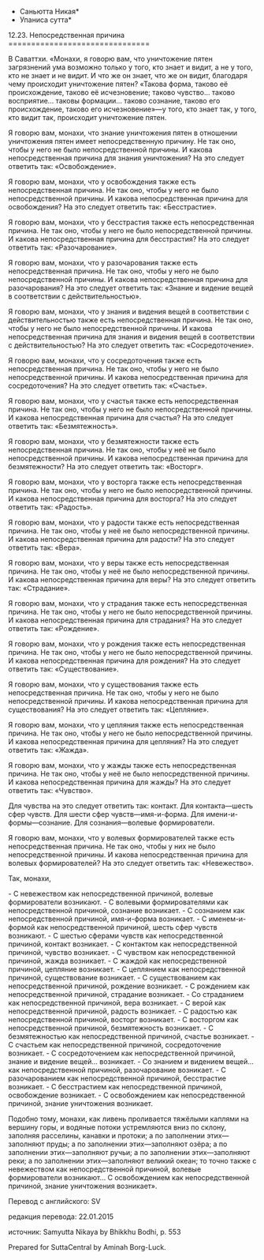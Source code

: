 * Саньютта Никая*
* Упаниса сутта*

12\.23\. Непосредственная причина
\=\=\=\=\=\=\=\=\=\=\=\=\=\=\=\=\=\=\=\=\=\=\=\=\=\=\=\=\=\=\=

В Саваттхи\. «Монахи, я говорю вам, что уничтожение пятен загрязнений ума возможно только у того, кто знает и видит, а не у того, кто не знает и не видит\. И что же он знает, что же он видит, благодаря чему происходит уничтожение пятен? «Такова форма, таково её происхождение, таково её исчезновение; таково чувство… таково восприятие… таковы формации… таково сознание, таково его происхождение, таково его исчезновение»—у того, кто знает так, у того, кто видит так, происходит уничтожение пятен\.

Я говорю вам, монахи, что знание уничтожения пятен в отношении уничтожения пятен имеет непосредственную причину\. Не так оно, чтобы у него не было непосредственной причины\. И какова непосредственная причина для знания уничтожения? На это следует ответить так: «Освобождение»\.

Я говорю вам, монахи, что у освобождения также есть непосредственная причина\. Не так оно, чтобы у него не было непосредственной причины\. И какова непосредственная причина для освобождения? На это следует ответить так: «Бесстрастие»\.

Я говорю вам, монахи, что у бесстрастия также есть непосредственная причина\. Не так оно, чтобы у него не было непосредственной причины\. И какова непосредственная причина для бесстрастия? На это следует ответить так: «Разочарование»\.

Я говорю вам, монахи, что у разочарования также есть непосредственная причина\. Не так оно, чтобы у него не было непосредственной причины\. И какова непосредственная причина для разочарования? На это следует ответить так: «Знание и видение вещей в соответствии с действительностью»\.

Я говорю вам, монахи, что у знания и видения вещей в соответствии с действительностью также есть непосредственная причина\. Не так оно, чтобы у него не было непосредственной причины\. И какова непосредственная причина для знания и видения вещей в соответствии с действительностью? На это следует ответить так: «Сосредоточение»\.

Я говорю вам, монахи, что у сосредоточения также есть непосредственная причина\. Не так оно, чтобы у него не было непосредственной причины\. И какова непосредственная причина для сосредоточения? На это следует ответить так: «Счастье»\.

Я говорю вам, монахи, что у счастья также есть непосредственная причина\. Не так оно, чтобы у него не было непосредственной причины\. И какова непосредственная причина для счастья? На это следует ответить так: «Безмятежность»\.

Я говорю вам, монахи, что у безмятежности также есть непосредственная причина\. Не так оно, чтобы у неё не было непосредственной причины\. И какова непосредственная причина для безмятежности? На это следует ответить так: «Восторг»\.

Я говорю вам, монахи, что у восторга также есть непосредственная причина\. Не так оно, чтобы у него не было непосредственной причины\. И какова непосредственная причина для восторга? На это следует ответить так: «Радость»\.

Я говорю вам, монахи, что у радости также есть непосредственная причина\. Не так оно, чтобы у неё не было непосредственной причины\. И какова непосредственная причина для радости? На это следует ответить так: «Вера»\.

Я говорю вам, монахи, что у веры также есть непосредственная причина\. Не так оно, чтобы у неё не было непосредственной причины\. И какова непосредственная причина для веры? На это следует ответить так: «Страдание»\.

Я говорю вам, монахи, что у страдания также есть непосредственная причина\. Не так оно, чтобы у него не было непосредственной причины\. И какова непосредственная причина для страдания? На это следует ответить так: «Рождение»\.

Я говорю вам, монахи, что у рождения также есть непосредственная причина\. Не так оно, чтобы у него не было непосредственной причины\. И какова непосредственная причина для рождения? На это следует ответить так: «Существование»\.

Я говорю вам, монахи, что у существования также есть непосредственная причина\. Не так оно, чтобы у него не было непосредственной причины\. И какова непосредственная причина для существования? На это следует ответить так: «Цепляние»\.

Я говорю вам, монахи, что у цепляния также есть непосредственная причина\. Не так оно, чтобы у него не было непосредственной причины\. И какова непосредственная причина для цепляния? На это следует ответить так: «Жажда»\.

Я говорю вам, монахи, что у жажды также есть непосредственная причина\. Не так оно, чтобы у неё не было непосредственной причины\. И какова непосредственная причина для жажды? На это следует ответить так: «Чувство»\.

Для чувства на это следует ответить так: контакт\. Для контакта—шесть сфер чувств\. Для шести сфер чувств—имя\-и\-форма\. Для имени\-и\-формы—сознание\. Для сознания—волевые формирователи\.

Я говорю вам, монахи, что у волевых формирователей также есть непосредственная причина\. Не так оно, чтобы у них не было непосредственной причины\. И какова непосредственная причина для волевых формирователей? На это следует ответить так: «Невежество»\.

Так, монахи,

\- С невежеством как непосредственной причиной, волевые формирователи возникают\.
\- С волевыми формирователями как непосредственной причиной, сознание возникает\.
\- С сознанием как непосредственной причиной, имя\-и\-форма возникает\.
\- С именем\-и\-формой как непосредственной причиной, шесть сфер чувств возникают\.
\- С шестью сферами чувств как непосредственной причиной, контакт возникает\.
\- С контактом как непосредственной причиной, чувство возникает\.
\- С чувством как непосредственной причиной, жажда возникает\.
\- С жаждой как непосредственной причиной, цепляние возникает\.
\- С цеплянием как непосредственной причиной, существование возникает\.
\- С существованием как непосредственной причиной, рождение возникает\.
\- С рождением как непосредственной причиной, страдание возникает\.
\- Со страданием как непосредственной причиной, вера возникает\.
\- С верой как непосредственной причиной, радость возникает\.
\- С радостью как непосредственной причиной, восторг возникает\.
\- С восторгом как непосредственной причиной, безмятежность возникает\.
\- С безмятежностью как непосредственной причиной, счастье возникает\.
\- С счастьем как непосредственной причиной, сосредоточение возникает\.
\- С сосредоточением как непосредственной причиной, знание и видение вещей… возникает\.
\- Со знанием и видением вещей… как непосредственной причиной, разочарование возникает\.
\- С разочарованием как непосредственной причиной, бесстрастие возникает\.
\- С бесстрастием как непосредственной причиной, освобождение возникает\.
\- С освобождением как непосредственной причиной, знание уничтожения возникает\.

Подобно тому, монахи, как ливень проливается тяжёлыми каплями на вершину горы, и водяные потоки устремляются вниз по склону, заполняя расселины, канавки и протоки; а по заполнении этих—заполняют пруды; а по заполнении этих—заполняют озёра; а по заполнении этих—заполняют ручьи; а по заполнении этих—заполняют реки; а по заполнении этих—заполняют великий океан; то точно также с невежеством как непосредственной причиной, волевые формирователи возникают… С освобождением как непосредственной причиной, знание уничтожения возникает»\.

Перевод с английского: SV

редакция перевода: 22\.01\.2015

источник: Samyutta Nikaya by Bhikkhu Bodhi, p\. 553

Prepared for SuttaCentral by Aminah Borg\-Luck\.
